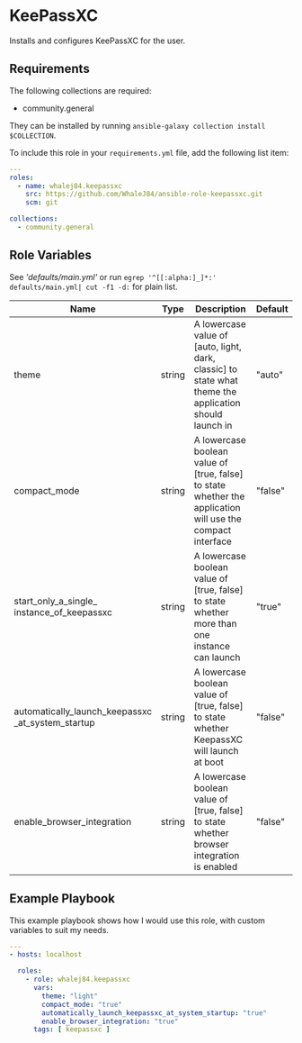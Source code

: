 KeePassXC
=========

Installs and configures KeePassXC for the user.

Requirements
------------

The following collections are required:

- community.general

They can be installed by running `ansible-galaxy collection install $COLLECTION`.

To include this role in your `requirements.yml` file, add the following list item:

```yaml
---
roles:
  - name: whalej84.keepassxc
    src: https://github.com/WhaleJ84/ansible-role-keepassxc.git
    scm: git

collections:
  - community.general
```

Role Variables
--------------

See *'defaults/main.yml'* or run `egrep '^[[:alpha:]_]*:' defaults/main.yml| cut
-f1 -d:` for plain list.

| Name | Type | Description | Default |
| ---- | ---- | ----------- | ------- |
| theme | string | A lowercase value of [auto, light, dark, classic] to state what theme the application should launch in | "auto" |
| compact\_mode | string | A lowercase boolean value of [true, false] to state whether the application will use the compact interface | "false" |
| start\_only\_a\_single\_</br>instance\_of\_keepassxc | string | A lowercase boolean value of [true, false] to state whether more than one instance can launch | "true" |
| automatically\_launch\_keepassxc</br>\_at\_system\_startup | string | A lowercase boolean value of [true, false] to state whether KeepassXC will launch at boot | "false" |
| enable\_browser\_integration | string | A lowercase boolean value of [true, false] to state whether browser integration is enabled | "false" |

Example Playbook
----------------

This example playbook shows how I would use this role, with custom variables to suit my needs.

```yaml
---
- hosts: localhost

  roles:
    - role: whalej84.keepassxc
      vars:
        theme: "light"
        compact_mode: "true"
        automatically_launch_keepassxc_at_system_startup: "true"
        enable_browser_integration: "true"
      tags: [ keepassxc ]
```
